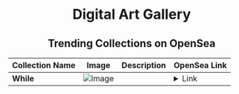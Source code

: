 <div align="center">

# Digital Art Gallery

## Trending Collections on OpenSea

| Collection Name                       | Image                                                                                     | Description                       | OpenSea Link                                                                                          |
|---------------------------------------|-------------------------------------------------------------------------------------------|-----------------------------------|--------------------------------------------------------------------------------------------------------|
| **While** | ![Image](https://i.seadn.io/s/raw/files/a1efc9c6bed22aa319ff7faa69a400fb.jpg?w=500&auto=format?w=200&auto=format) |  | <details><summary>Link</summary>[While](https://opensea.io/collection/while-23)</details> |

</div>